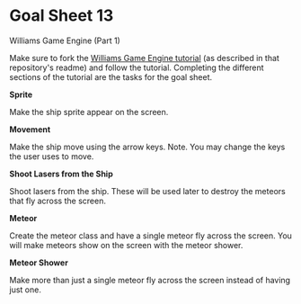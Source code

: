 # Goal Sheet 13

Williams Game Engine (Part 1)

Make sure to fork the [Williams Game Engine tutorial](https://github.com/MichaelTMiyoshi/WilliamsGameEngine.CSharp)  (as described in that repository's readme) and follow the tutorial.  Completing the different sections of the tutorial are the tasks for the goal sheet.

**Sprite**

Make the ship sprite appear on the screen.

**Movement**

Make the ship move using the arrow keys.  Note.  You may change the keys the user uses to move.

**Shoot Lasers from the Ship**

Shoot lasers from the ship.  These will be used later to destroy the meteors that fly across the screen.

**Meteor**

Create the meteor class and have a single meteor fly across the screen.  You will make meteors show on the screen with the meteor shower.

**Meteor Shower**

Make more than just a single meteor fly across the screen instead of having just one.

